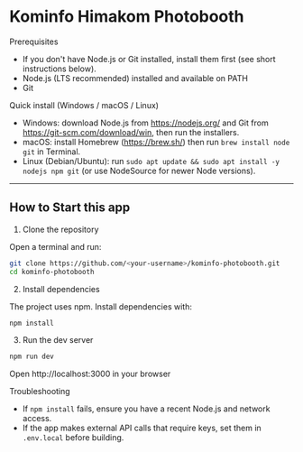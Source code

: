 # Kominfo Himakom Photobooth


Prerequisites
- If you don't have Node.js or Git installed, install them first (see short instructions below).
- Node.js (LTS recommended) installed and available on PATH
- Git

Quick install (Windows / macOS / Linux)
- Windows: download Node.js from https://nodejs.org/ and Git from https://git-scm.com/download/win, then run the installers.
- macOS: install Homebrew (https://brew.sh/) then run `brew install node git` in Terminal.
- Linux (Debian/Ubuntu): run `sudo apt update && sudo apt install -y nodejs npm git` (or use NodeSource for newer Node versions).
---

## How to Start this app

1) Clone the repository

Open a terminal and run:

```bash
git clone https://github.com/<your-username>/kominfo-photobooth.git
cd kominfo-photobooth
```

2) Install dependencies

The project uses npm. Install dependencies with:

```bash
npm install
```


3) Run the dev server

```bash
npm run dev
```

Open http://localhost:3000 in your browser



Troubleshooting
- If `npm install` fails, ensure you have a recent Node.js and network access.
- If the app makes external API calls that require keys, set them in `.env.local` before building.

